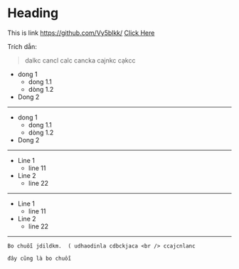 # Heading


This is link
https://github.com/Vy5blkk/
[Click Here](https://github.com/Vy5blkk/)


Trích dẫn:
> dalkc cancl calc cancka cajnkc cạkcc

- dong 1
  - dong 1.1
  - dòng 1.2
- Dong 2


---

- dong 1
	- dong 1.1
	- dòng 1.2
- Dong 2
---



* Line 1
	* line 11
* Line 2
	* line 22

---


* Line 1
  * line 11
* Line 2
  * line 22

---
`Bo chuỗi
jdildkm.  (
udhaodinla
cdbckjaca <br />
ccajcnlanc`

```đây cũng là bo chuỗi```